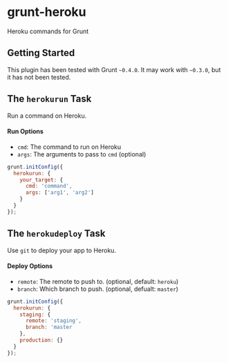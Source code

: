 # grunt-heroku

Heroku commands for Grunt

## Getting Started

This plugin has been tested with Grunt `~0.4.0`. It may work with `~0.3.0`, but it has not been tested.

## The `herokurun` Task

Run a command on Heroku.

#### Run Options

* `cmd`: The command to run on Heroku
* `args`: The arguments to pass to `cmd` (optional)

```js
grunt.initConfig({
  herokurun: {
    your_target: {
      cmd: 'command',
      args: ['arg1', 'arg2']
    }
  }
});
```

## The `herokudeploy` Task

Use `git` to deploy your app to Heroku.

#### Deploy Options

* `remote`: The remote to push to. (optional, default: `heroku`)
* `branch`: Which branch to push. (optional, defualt: `master`)

```js
grunt.initConfig({
  herokurun: {
    staging: {
      remote: 'staging',
      branch: 'master
    },
    production: {}
  }
});
```

